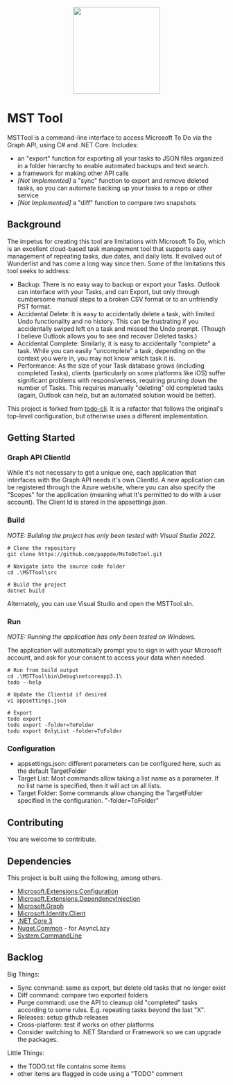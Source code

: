 <p align="center">
    <img 
        src="./assets/logo.png"
        width="200"
        height="200"
    />
</p>

# MST Tool

MSTTool is a command-line interface to access Microsoft To Do via the Graph API, using C# and .NET Core. Includes:
* an "export" function for exporting all your tasks to JSON files organized in a folder hierarchy to enable automated backups and text search.
* a framework for making other API calls
* *[Not Implemented]* a "sync" function to export and remove deleted tasks, so you can automate backing up your tasks to a repo or other service
* *[Not Implemented]* a "diff" function to compare two snapshots

## Background

The impetus for creating this tool are limitations with Microsoft To Do, which is an excellent cloud-based task management tool that supports easy management of repeating tasks, due dates, and daily lists. It evolved out of Wunderlist and has come a long way since then. Some of the limitations this tool seeks to address:
* Backup: There is no easy way to backup or export your Tasks. Outlook can interface with your Tasks, and can Export, but only through cumbersome manual steps to a broken CSV format or to an unfriendly PST format.
* Accidental Delete: It is easy to accidentally delete a task, with limited Undo functionality and no history. This can be frustrating if you accidentally swiped left on a task and missed the Undo prompt. (Though I believe Outlook allows you to see and recover Deleted tasks.)
* Accidental Complete: Similarly, it is easy to accidentally "complete" a task. While you can easily "uncomplete" a task, depending on the context you were in, you may not know which task it is.
* Performance: As the size of your Task database grows (including completed Tasks), clients (particularly on some platforms like iOS) suffer significant problems with responsiveness, requiring pruning down the number of Tasks. This requires manually "deleting" old completed tasks (again, Outlook can help, but an automated solution would be better).

This project is forked from [todo-cli](https://github.com/mehmetseckin/todo-cli). It is a refactor that follows the original's top-level configuration, but otherwise uses a different implementation.

## Getting Started

### Graph API ClientId 

While it's not necessary to get a unique one, each application that interfaces with the Graph API needs it's own ClientId. A new application can be registered through the Azure website, where you can also specify the "Scopes" for the application (meaning what it's permitted to do with a user account).  The Client Id is stored in the appsettings.json.

### Build

*NOTE: Building the project has only been tested with Visual Studio 2022.*

```
# Clone the repository
git clone https://github.com/pappde/MsToDoTool.git

# Navigate into the source code folder
cd .\MSTTool\src

# Build the project
dotnet build
```

Alternately, you can use Visual Studio and open the MSTTool.sln.

### Run

*NOTE: Running the application has only been tested on Windows.*

The application will automatically prompt you to sign in with your Microsoft account, and ask for your consent to access your data when needed.

```
# Run from build output
cd .\MSTTool\bin\Debug\netcoreapp3.1\
todo --help

# Update the Clientid if desired
vi appsettings.json

# Export
todo export
todo export -folder=ToFolder
todo export OnlyList -folder=ToFolder
```

### Configuration

* appsettings.json: different parameters can be configured here, such as the default TargetFolder
* Target List: Most commands allow taking a list name as a parameter. If no list name is specified, then it will act on all lists.
* Target Folder: Some commands allow changing the TargetFolder specified in the configuration. "-folder=ToFolder"

## Contributing

You are welcome to contribute.

## Dependencies

This project is built using the following, among others.

- [Microsoft.Extensions.Configuration](https://asp.net)
- [Microsoft.Extensions.DependencyInjection](https://github.com/dotnet/runtime)
- [Microsoft.Graph](https://developer.microsoft.com/graph)
- [Microsoft.Identity.Client](https://go.microsoft.com/fwlink/?linkid=844761)
- [.NET Core 3](https://github.com/dotnet/core)
- [Nuget.Common](https://aka.ms/nugetprj) - for AsyncLazy
- [System.CommandLine](https://github.com/dotnet/command-line-api)

## Backlog

Big Things:
* Sync command: same as export, but delete old tasks that no longer exist
* Diff command: compare two exported folders
* Purge command: use the API to cleanup old "completed" tasks according to some rules. E.g. repeating tasks beyond the last "X".
* Releases: setup github releases
* Cross-platform: test if works on other platforms
* Consider switching to .NET Standard or Framework so we can upgrade the packages.

Little Things:
* the TODO.txt file contains some items
* other items are flagged in code using a "TODO" comment

